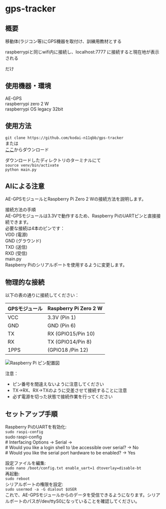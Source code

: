 # gps-tracker
## 概要
移動体(ラジコン等)にGPS機器を取付け、訓練用教材とする

raspberrypiと同じwifi内に接続し、localhost:7777 に接続すると現在地が表示される

だけ

## 使用機器・環境
AE-GPS\
raspberrypi zero 2 W\
raspberrypi OS legacy 32bit

## 使用方法
`git clone https://github.com/kodai-n11qbb/gps-tracker`\
または\
[ここ](https://github.com/kodai-n11qbb/gps-tracker/archive/refs/heads/main.zip)からダウンロード

ダウンロードしたディレクトリのターミナルにて\
`source venv/bin/activate`\
`python main.py`



## AIによる注意
AE-GPSモジュールとRaspberry Pi Zero 2 Wの接続方法を説明します。

接続方法の手順\
AE-GPSモジュールは3.3Vで動作するため、Raspberry PiのUARTピンと直接接続できます。\
必要な接続は4本のピンです：\
VDD (電源)\
GND (グラウンド)\
TXD (送信)\
RXD (受信)\
main.py\
Raspberry Piのシリアルポートを使用するように変更します。

## 物理的な接続
以下の表の通りに接続してください：

| GPSモジュール | Raspberry Pi Zero 2 W |
|--------------|---------------------|
| VCC          | 3.3V (Pin 1)       |
| GND          | GND (Pin 6)        |
| TX           | RX (GPIO15/Pin 10) |
| RX           | TX (GPIO14/Pin 8)  |
| 1PPS         | (GPIO18 /Pin 12)   |

![Raspberry Pi ピン配置図](https://raw.githubusercontent.com/kodai-n11qbb/gps-tracker/main/docs/pinout.png)

注意：
- ピン番号を間違えないように注意してください
- TX→RX、RX→TXのように交差させて接続することに注意
- 必ず電源を切った状態で接続作業を行ってください

## セットアップ手順
Raspberry PiのUARTを有効化:\
`sudo raspi-config`\
sudo raspi-config\
\# Interfacing Options → Serial → \
\# Would you like a login shell to \be accessible over serial? → No\
\# Would you like the serial port hardware to be enabled? → Yes

設定ファイルを編集:\
`sudo nano /boot/config.txt
enable_uart=1
dtoverlay=disable-bt`\
再起動:\
`sudo reboot`\
シリアルポートの権限を設定:\
`sudo usermod -a -G dialout $USER`\
これで、AE-GPSモジュールからのデータを受信できるようになります。シリアルポートのパスが/dev/ttyS0になっていることを確認してください。